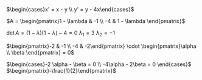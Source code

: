 $\begin{cases}x' = x - y \\ y' = y - 4x\end{cases}$

$A = \begin{pmatrix}1 - \lambda & -1 \\ -4 & 1 - \lambda \end{pmatrix}$

$\det A = (1 - \lambda)(1-\lambda) - 4 = 0$
$\lambda_{1} = 3$
$\lambda_{2} = -1$

$\begin{pmatrix}-2 & -1 \\ -4 & -2\end{pmatrix} \cdot \begin{pmatrix}\alpha \\ \beta \end{pmatrix} = 0$


$\begin{cases}-2 \alpha - \beta = 0 \\ -4\alpha - 2\beta = 0 \end{cases}$
$\begin{pmatrix}-\frac{1}{2}\end{pmatrix}$